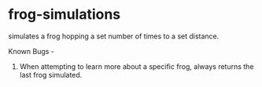 # frog-simulations
simulates a frog hopping a set number of times to a set distance.

Known Bugs -
  1) When attempting to learn more about a specific frog, always returns the last frog simulated.
